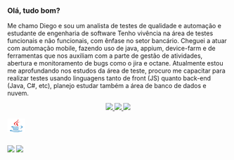 ### Olá, tudo bom?

Me chamo Diego e sou um analista de testes de qualidade e automação e estudante de engenharia de software
 Tenho vivência na área de testes funcionais e não funcionais, com ênfase no setor bancário. Cheguei a atuar com automação mobile, fazendo uso de java, appium, device-farm e de ferramentas que nos auxiliam com a parte de gestão de atividades, abertura e monitoramento de bugs como o jira e octane.
 Atualmente estou me aprofundando nos estudos da área de teste, procuro me capacitar para realizar testes usando linguagens tanto de front (JS) quanto
back-end (Java, C#, etc), planejo estudar também a área de banco de dados e nuvem.

<div align="center">
  <a href="https://github.com/diegozitto">
  <img height="180em" src="https://github-readme-stats.vercel.app/api?username=diegozitto&theme=midnight-purple&show_icons=true"/>
 
  <img height="180em" src="https://github-readme-stats.vercel.app/api/top-langs/?username=diegozitto&layout=compact&langs_count=7&theme=midnight-purple"/>

  <img height="180em" src = "https://github-readme-stats.vercel.app/api/pin/?username=diegozitto&repo=JavaCompletoDoZeroAoProfissional&theme=midnight-purple"/>
</div>

<div style="display: inline_block"><br>
  <img align="center" alt="Diego-Java" height="30" width="40" src="https://raw.githubusercontent.com/devicons/devicon/master/icons/java/java-original.svg"> 
</div>

##
 
<div>  
  <a href = "mailto:diegomirandazito@gmail.com"><img src="https://img.shields.io/badge/-Gmail-%23333?style=for-the-badge&logo=gmail&logoColor=white" target="_blank"></a>
  <a href="https://www.linkedin.com/in/diego-zito" target="_blank"><img src="https://img.shields.io/badge/-LinkedIn-%230077B5?style=for-the-badge&logo=linkedin&logoColor=white" target="_blank"></a> 
 
</div>
